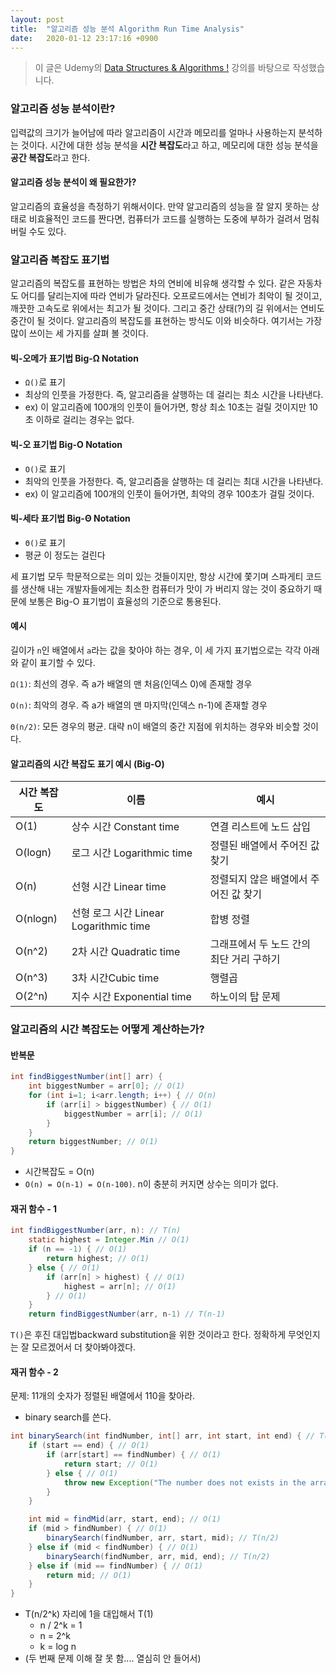 ```yaml
---
layout: post
title:  "알고리즘 성능 분석 Algorithm Run Time Analysis"
date:   2020-01-12 23:17:16 +0900
---
```


> 이 글은 Udemy의 [Data Structures & Algorithms !](https://www.udemy.com/course/learn-data-structure-algorithms-with-java-interview/) 강의를 바탕으로 작성했습니다.

### 알고리즘 성능 분석이란?
입력값의 크기가 늘어남에 따라 알고리즘이 시간과 메모리를 얼마나 사용하는지 분석하는 것이다.
시간에 대한 성능 분석을 **시간 복잡도**라고 하고, 메모리에 대한 성능 분석을 **공간 복잡도**라고 한다.

#### 알고리즘 성능 분석이 왜 필요한가?
알고리즘의 효율성을 측정하기 위해서이다. 만약 알고리즘의 성능을 잘 알지 못하는 상태로 비효율적인 코드를 짠다면, 컴퓨터가 코드를 실행하는 도중에 부하가 걸려서 멈춰 버릴 수도 있다.


### 알고리즘 복잡도 표기법
알고리즘의 복잡도를 표현하는 방법은 차의 연비에 비유해 생각할 수 있다. 같은 자동차도 어디를 달리는지에 따라 연비가 달라진다. 오프로드에서는 연비가 최악이 될 것이고, 깨끗한 고속도로 위에서는 최고가 될 것이다. 그리고 중간 상태(?)의 길 위에서는 연비도 중간이 될 것이다. 알고리즘의 복잡도를 표현하는 방식도 이와 비슷하다. 여기서는 가장 많이 쓰이는 세 가지를 살펴 볼 것이다.

#### 빅-오메가 표기법 Big-Ω Notation
* `Ω()`로 표기
* 최상의 인풋을 가정한다. 즉, 알고리즘을 살행하는 데 걸리는 최소 시간을 나타낸다.
* ex) 이 알고리즘에 100개의 인풋이 들어가면, 항상 최소 10초는 걸릴 것이지만 10초 이하로 걸리는 경우는 없다.

#### 빅-오 표기법 Big-O Notation
* `O()`로 표기
* 최악의 인풋을 가정한다. 즉, 알고리즘을 살행하는 데 걸리는 최대 시간을 나타낸다.
* ex) 이 알고리즘에 100개의 인풋이 들어가면, 최악의 경우 100초가 걸릴 것이다.

#### 빅-세타 표기법 Big-Θ Notation
* `Θ()`로 표기
* 평균 이 정도는 걸린다

세 표기법 모두 학문적으로는 의미 있는 것들이지만, 항상 시간에 쫓기며 스파게티 코드를 생산해 내는 개발자들에게는 최소한 컴퓨터가 맛이 가 버리지 않는 것이 중요하기 때문에 보통은 Big-O 표기법이 효율성의 기준으로 통용된다.

#### 예시
길이가 `n`인 배열에서 `a`라는 값을 찾아야 하는 경우, 이 세 가지 표기법으로는 각각 아래와 같이 표기할 수 있다.

`Ω(1)`: 최선의 경우. 즉 a가 배열의 맨 처음(인덱스 0)에 존재할 경우

`O(n)`: 최악의 경우. 즉 a가 배열의 맨 마지막(인덱스 n-1)에 존재할 경우

`Θ(n/2)`: 모든 경우의 평균. 대략 n이 배열의 중간 지점에 위치하는 경우와 비슷할 것이다.


#### 알고리즘의 시간 복잡도 표기 예시 (Big-O)

시간 복잡도 | 이름 | 예시
--- | --- | ---
O(1) | 상수 시간 Constant time | 연결 리스트에 노드 삽입
O(logn) | 로그 시간 Logarithmic time | 정렬된 배열에서 주어진 값 찾기
O(n) | 선형 시간 Linear time | 정렬되지 않은 배열에서 주어진 값 찾기
O(nlogn) | 선형 로그 시간 Linear Logarithmic time | 합병 정렬
O(n^2) | 2차 시간 Quadratic time | 그래프에서 두 노드 간의 최단 거리 구하기
O(n^3) | 3차 시간Cubic time | 행렬곱
O(2^n) | 지수 시간 Exponential time | 하노이의 탑 문제

### 알고리즘의 시간 복잡도는 어떻게 계산하는가?

#### 반복문

```java
int findBiggestNumber(int[] arr) {
    int biggestNumber = arr[0]; // O(1)
    for (int i=1; i<arr.length; i++) { // O(n)
        if (arr[i] > biggestNumber) { // O(1)
            biggestNumber = arr[i]; // O(1)
        }
    }
    return biggestNumber; // O(1)
}
```
* 시간복잡도 = O(n)
* `O(n) = O(n-1) = O(n-100)`. n이 충분히 커지면 상수는 의미가 없다.


#### 재귀 함수 - 1

```java
int findBiggestNumber(arr, n): // T(n)
    static highest = Integer.Min // O(1)
    if (n == -1) { // O(1)
        return highest; // O(1)
    } else { // O(1)
        if (arr[n] > highest) { // O(1)
            highest = arr[n]; // O(1)
        } // O(1)
    }
    return findBiggestNumber(arr, n-1) // T(n-1)
```
`T()`은 후진 대입법backward substitution을 위한 것이라고 한다. 정확하게 무엇인지는 잘 모르겠어서 더 찾아봐야겠다.

#### 재귀 함수 - 2

문제: 11개의 숫자가 정렬된 배열에서 110을 찾아라.
* binary search를 쓴다.

```java
int binarySearch(int findNumber, int[] arr, int start, int end) { // T(n)
    if (start == end) { // O(1)
        if (arr[start] == findNumber) { // O(1)
            return start; // O(1)
        } else { // O(1)
            throw new Exception("The number does not exists in the array"); // O(1)
        }
    }

    int mid = findMid(arr, start, end); // O(1)
    if (mid > findNumber) { // O(1)
        binarySearch(findNumber, arr, start, mid); // T(n/2)
    } else if (mid < findNumber) { // O(1)
        binarySearch(findNumber, arr, mid, end); // T(n/2)
    } else if (mid == findNumber) { // O(1)
        return mid; // O(1)
    }
}
```

* T(n/2^k) 자리에 1을 대입해서 T(1)
    * n / 2^k = 1
    * n = 2^k
    * k = log n
* (두 번째 문제 이해 잘 못 함.... 열심히 안 들어서)
